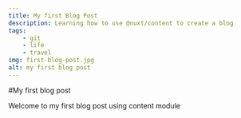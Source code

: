 ```yaml
---
title: My first Blog Post
description: Learning how to use @nuxt/content to create a blog
tags:
    - git
    - life
    - travel
img: first-blog-post.jpg
alt: my first blog post
---
```

#My first blog post

Welcome to my first blog post using content module
